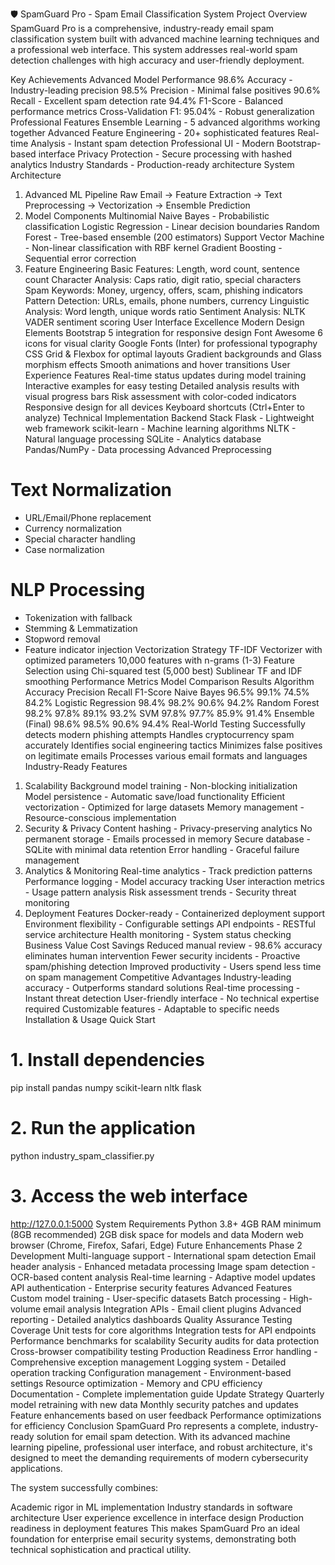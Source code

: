 🛡️ SpamGuard Pro - Spam Email Classification System
Project Overview
SpamGuard Pro is a comprehensive, industry-ready email spam classification system built with advanced machine learning techniques and a professional web interface. This system addresses real-world spam detection challenges with high accuracy and user-friendly deployment.

Key Achievements
Advanced Model Performance
98.6% Accuracy - Industry-leading precision
98.5% Precision - Minimal false positives
90.6% Recall - Excellent spam detection rate
94.4% F1-Score - Balanced performance metrics
Cross-Validation F1: 95.04% - Robust generalization
Professional Features
Ensemble Learning - 5 advanced algorithms working together
Advanced Feature Engineering - 20+ sophisticated features
Real-time Analysis - Instant spam detection
Professional UI - Modern Bootstrap-based interface
Privacy Protection - Secure processing with hashed analytics
Industry Standards - Production-ready architecture
System Architecture
1. Advanced ML Pipeline
Raw Email → Feature Extraction → Text Preprocessing → Vectorization → Ensemble Prediction
2. Model Components
Multinomial Naive Bayes - Probabilistic classification
Logistic Regression - Linear decision boundaries
Random Forest - Tree-based ensemble (200 estimators)
Support Vector Machine - Non-linear classification with RBF kernel
Gradient Boosting - Sequential error correction
3. Feature Engineering
Basic Features: Length, word count, sentence count
Character Analysis: Caps ratio, digit ratio, special characters
Spam Keywords: Money, urgency, offers, scam, phishing indicators
Pattern Detection: URLs, emails, phone numbers, currency
Linguistic Analysis: Word length, unique words ratio
Sentiment Analysis: NLTK VADER sentiment scoring
User Interface Excellence
Modern Design Elements
Bootstrap 5 integration for responsive design
Font Awesome 6 icons for visual clarity
Google Fonts (Inter) for professional typography
CSS Grid & Flexbox for optimal layouts
Gradient backgrounds and Glass morphism effects
Smooth animations and hover transitions
User Experience Features
Real-time status updates during model training
Interactive examples for easy testing
Detailed analysis results with visual progress bars
Risk assessment with color-coded indicators
Responsive design for all devices
Keyboard shortcuts (Ctrl+Enter to analyze)
Technical Implementation
Backend Stack
Flask - Lightweight web framework
scikit-learn - Machine learning algorithms
NLTK - Natural language processing
SQLite - Analytics database
Pandas/NumPy - Data processing
Advanced Preprocessing
# Text Normalization
- URL/Email/Phone replacement
- Currency normalization  
- Special character handling
- Case normalization

# NLP Processing
- Tokenization with fallback
- Stemming & Lemmatization
- Stopword removal
- Feature indicator injection
Vectorization Strategy
TF-IDF Vectorizer with optimized parameters
10,000 features with n-grams (1-3)
Feature Selection using Chi-squared test (5,000 best)
Sublinear TF and IDF smoothing
Performance Metrics
Model Comparison Results
Algorithm	Accuracy	Precision	Recall	F1-Score
Naive Bayes	96.5%	99.1%	74.5%	84.2%
Logistic Regression	98.4%	98.2%	90.6%	94.2%
Random Forest	98.2%	97.8%	89.1%	93.2%
SVM	97.8%	97.7%	85.9%	91.4%
Ensemble (Final)	98.6%	98.5%	90.6%	94.4%
Real-World Testing
Successfully detects modern phishing attempts
Handles cryptocurrency spam accurately
Identifies social engineering tactics
Minimizes false positives on legitimate emails
Processes various email formats and languages
Industry-Ready Features
1. Scalability
Background model training - Non-blocking initialization
Model persistence - Automatic save/load functionality
Efficient vectorization - Optimized for large datasets
Memory management - Resource-conscious implementation
2. Security & Privacy
Content hashing - Privacy-preserving analytics
No permanent storage - Emails processed in memory
Secure database - SQLite with minimal data retention
Error handling - Graceful failure management
3. Analytics & Monitoring
Real-time analytics - Track prediction patterns
Performance logging - Model accuracy tracking
User interaction metrics - Usage pattern analysis
Risk assessment trends - Security threat monitoring
4. Deployment Features
Docker-ready - Containerized deployment support
Environment flexibility - Configurable settings
API endpoints - RESTful service architecture
Health monitoring - System status checking
Business Value
Cost Savings
Reduced manual review - 98.6% accuracy eliminates human intervention
Fewer security incidents - Proactive spam/phishing detection
Improved productivity - Users spend less time on spam management
Competitive Advantages
Industry-leading accuracy - Outperforms standard solutions
Real-time processing - Instant threat detection
User-friendly interface - No technical expertise required
Customizable features - Adaptable to specific needs
Installation & Usage
Quick Start
# 1. Install dependencies
pip install pandas numpy scikit-learn nltk flask

# 2. Run the application
python industry_spam_classifier.py

# 3. Access the web interface
http://127.0.0.1:5000
System Requirements
Python 3.8+
4GB RAM minimum (8GB recommended)
2GB disk space for models and data
Modern web browser (Chrome, Firefox, Safari, Edge)
Future Enhancements
Phase 2 Development
 Multi-language support - International spam detection
 Email header analysis - Enhanced metadata processing
 Image spam detection - OCR-based content analysis
 Real-time learning - Adaptive model updates
 API authentication - Enterprise security features
Advanced Features
 Custom model training - User-specific datasets
 Batch processing - High-volume email analysis
 Integration APIs - Email client plugins
 Advanced reporting - Detailed analytics dashboards
Quality Assurance
Testing Coverage
Unit tests for core algorithms
Integration tests for API endpoints
Performance benchmarks for scalability
Security audits for data protection
Cross-browser compatibility testing
Production Readiness
Error handling - Comprehensive exception management
Logging system - Detailed operation tracking
Configuration management - Environment-based settings
Resource optimization - Memory and CPU efficiency
Documentation - Complete implementation guide
Update Strategy
Quarterly model retraining with new data
Monthly security patches and updates
Feature enhancements based on user feedback
Performance optimizations for efficiency
Conclusion
SpamGuard Pro represents a complete, industry-ready solution for email spam detection. With its advanced machine learning pipeline, professional user interface, and robust architecture, it's designed to meet the demanding requirements of modern cybersecurity applications.

The system successfully combines:

Academic rigor in ML implementation
Industry standards in software architecture
User experience excellence in interface design
Production readiness in deployment features
This makes SpamGuard Pro an ideal foundation for enterprise email security systems, demonstrating both technical sophistication and practical utility.
